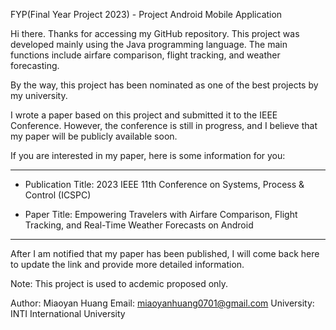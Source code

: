 FYP(Final Year Project 2023) - Project
Android Mobile Application

Hi there. Thanks for accessing my GitHub repository. This project was developed mainly using the Java programming language. The main functions include airfare comparison, flight tracking, and weather forecasting.

By the way, this project has been nominated as one of the best projects by my university.

I wrote a paper based on this project and submitted it to the IEEE Conference. However, the conference is still in progress, and I believe that my paper will be publicly available soon.

If you are interested in my paper, here is some information for you:
________________________________________________________________________________________________________________________
* Publication Title: 2023 IEEE 11th Conference on Systems, Process & Control (ICSPC)

* Paper Title: Empowering Travelers with Airfare Comparison, Flight Tracking, and Real-Time Weather Forecasts on Android
________________________________________________________________________________________________________________________
After I am notified that my paper has been published, I will come back here to update the link and provide more detailed information.
  
Note: This project is used to acdemic proposed only.

Author: Miaoyan Huang
Email: miaoyanhuang0701@gmail.com
University: INTI International University

